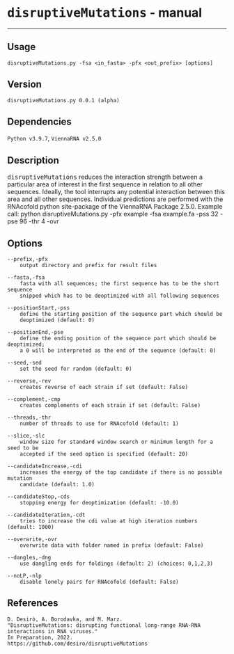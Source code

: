 # <samp>disruptiveMutations</samp> - manual

***

## Usage
```
disruptiveMutations.py -fsa <in_fasta> -pfx <out_prefix> [options]
```

## Version
```
disruptiveMutations.py 0.0.1 (alpha)
```

## Dependencies
```Python v3.9.7```, ```ViennaRNA v2.5.0```

## Description
<samp>disruptiveMutations</samp> reduces the interaction strength between a particular area of interest in the first sequence in relation to all other sequences. Ideally, the tool interrupts any potential interaction between this area and all other sequences. Individual predictions are performed with the RNAcofold python site-package of the ViennaRNA Package 2.5.0. Example call: python disruptiveMutations.py -pfx example -fsa example.fa -pss 32 -pse 96 -thr 4 -ovr 

## Options
```
--prefix,-pfx
    output directory and prefix for result files

--fasta,-fsa
    fasta with all sequences; the first sequence has to be the short sequence 
    snipped which has to be deoptimized with all following sequences

--positionStart,-pss
    define the starting position of the sequence part which should be 
    deoptimized (default: 0)

--positionEnd,-pse
    define the ending position of the sequence part which should be deoptimized;
    a 0 will be interpreted as the end of the sequence (default: 0)

--seed,-sed
    set the seed for random (default: 0)

--reverse,-rev
    creates reverse of each strain if set (default: False)

--complement,-cmp
    creates complements of each strain if set (default: False)

--threads,-thr
    number of threads to use for RNAcofold (default: 1)

--slice,-slc
    window size for standard window search or minimum length for a seed to be
    accepted if the seed option is specified (default: 20)

--candidateIncrease,-cdi
    increases the energy of the top candidate if there is no possible mutation
    candidate (default: 1.0)

--candidateStop,-cds
    stopping energy for deoptimization (default: -10.0)

--candidateIteration,-cdt
    tries to increase the cdi value at high iteration numbers (default: 1000)

--overwrite,-ovr
    overwrite data with folder named in prefix (default: False)

--dangles,-dng
    use dangling ends for foldings (default: 2) (choices: 0,1,2,3)

--noLP,-nlp
    disable lonely pairs for RNAcofold (default: False)
```

## References
```
D. Desirò, A. Borodavka, and M. Marz.
"DisruptiveMutations: disrupting functional long-range RNA-RNA interactions in RNA viruses."
In Preparation, 2022.
https://github.com/desiro/disruptiveMutations
```